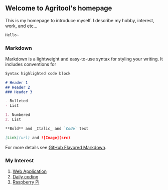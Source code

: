## Welcome to Agritool's homepage

This is my homepage to introduce myself.
I describe my hobby, interest, work, and etc...

```markdown
Hello~
```

### Markdown

Markdown is a lightweight and easy-to-use syntax for styling your writing. It includes conventions for

```markdown
Syntax highlighted code block

# Header 1
## Header 2
### Header 3

- Bulleted
- List

1. Numbered
2. List

**Bold** and _Italic_ and `Code` text

[Link](url) and ![Image](src)
```

For more details see [GitHub Flavored Markdown](https://guides.github.com/features/mastering-markdown/).

### My Interest
1. [Web Application](https://en.wikipedia.org/wiki/Web_application)
2. [Daily coding](https://opentutorials.org/course/1)
3. [Raspberry Pi](https://www.raspberrypi.org/)
